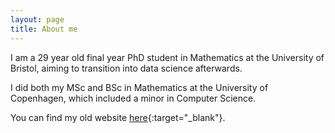 ```yaml
---
layout: page
title: About me
---
```


I am a 29 year old final year PhD student in Mathematics at the University of Bristol, aiming to transition into data science afterwards.

I did both my MSc and BSc in Mathematics at the University of Copenhagen, which included a minor in Computer Science.

You can find my old website [here](https://dansnielsen.wordpress.com){:target="_blank"}.
